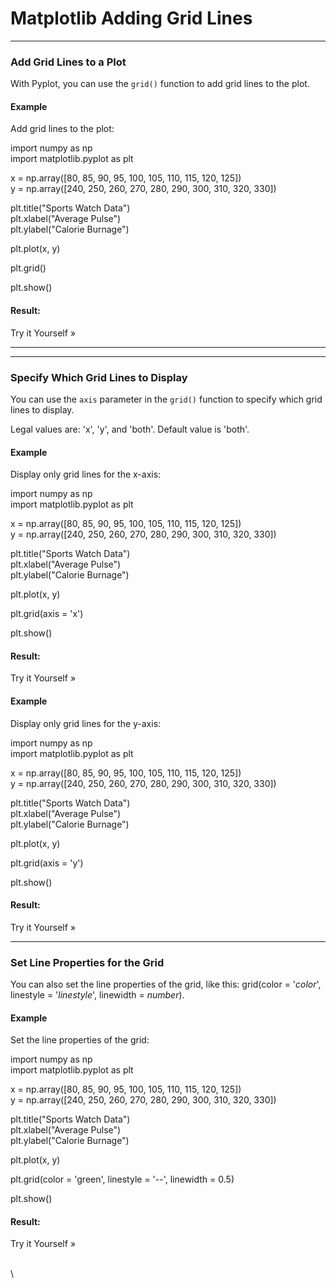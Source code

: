 # Matplotlib Adding Grid Lines

***

### Add Grid Lines to a Plot

With Pyplot, you can use the `grid()` function to add grid lines to the plot.

#### Example

Add grid lines to the plot:

import numpy as np\
import matplotlib.pyplot as plt

x = np.array(\[80, 85, 90, 95, 100, 105, 110, 115, 120, 125])\
y = np.array(\[240, 250, 260, 270, 280, 290, 300, 310, 320, 330])

plt.title("Sports Watch Data")\
plt.xlabel("Average Pulse")\
plt.ylabel("Calorie Burnage")

plt.plot(x, y)

plt.grid()

plt.show()

#### Result:

Try it Yourself »

***

***

### Specify Which Grid Lines to Display

You can use the `axis` parameter in the `grid()` function to specify which grid lines to display.

Legal values are: 'x', 'y', and 'both'. Default value is 'both'.

#### Example

Display only grid lines for the x-axis:

import numpy as np\
import matplotlib.pyplot as plt

x = np.array(\[80, 85, 90, 95, 100, 105, 110, 115, 120, 125])\
y = np.array(\[240, 250, 260, 270, 280, 290, 300, 310, 320, 330])

plt.title("Sports Watch Data")\
plt.xlabel("Average Pulse")\
plt.ylabel("Calorie Burnage")

plt.plot(x, y)

plt.grid(axis = 'x')

plt.show()

#### Result:

Try it Yourself »

#### Example

Display only grid lines for the y-axis:

import numpy as np\
import matplotlib.pyplot as plt

x = np.array(\[80, 85, 90, 95, 100, 105, 110, 115, 120, 125])\
y = np.array(\[240, 250, 260, 270, 280, 290, 300, 310, 320, 330])

plt.title("Sports Watch Data")\
plt.xlabel("Average Pulse")\
plt.ylabel("Calorie Burnage")

plt.plot(x, y)

plt.grid(axis = 'y')

plt.show()

#### Result:

Try it Yourself »

***

### Set Line Properties for the Grid

You can also set the line properties of the grid, like this: grid(color = '_color_', linestyle = '_linestyle_', linewidth = _number_).

#### Example

Set the line properties of the grid:

import numpy as np\
import matplotlib.pyplot as plt

x = np.array(\[80, 85, 90, 95, 100, 105, 110, 115, 120, 125])\
y = np.array(\[240, 250, 260, 270, 280, 290, 300, 310, 320, 330])

plt.title("Sports Watch Data")\
plt.xlabel("Average Pulse")\
plt.ylabel("Calorie Burnage")

plt.plot(x, y)

plt.grid(color = 'green', linestyle = '--', linewidth = 0.5)

plt.show()

#### Result:

Try it Yourself »

\
\
